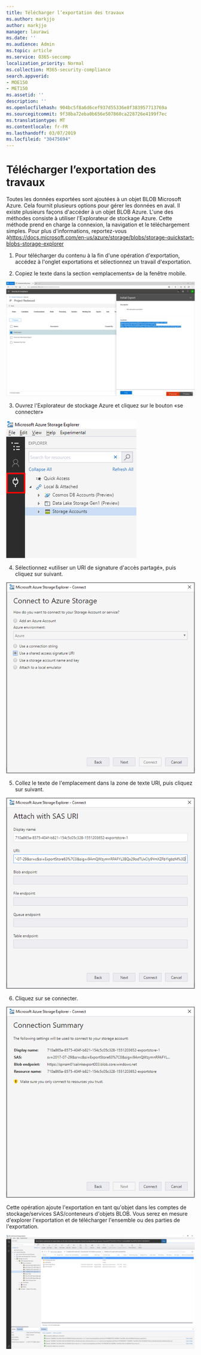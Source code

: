```yaml
---
title: Télécharger l’exportation des travaux
ms.author: markjjo
author: markjjo
manager: laurawi
ms.date: ''
ms.audience: Admin
ms.topic: article
ms.service: O365-seccomp
localization_priority: Normal
ms.collection: M365-security-compliance
search.appverid:
- MOE150
- MET150
ms.assetid: ''
description: ''
ms.openlocfilehash: 904bc5f8a6d6cef937d55336e8f383957713769a
ms.sourcegitcommit: 9f38ba72eba0b656e507860ca228726e4199f7ec
ms.translationtype: MT
ms.contentlocale: fr-FR
ms.lasthandoff: 03/07/2019
ms.locfileid: "30475694"
---
```

# <a name="download-export-jobs"></a>Télécharger l’exportation des travaux

Toutes les données exportées sont ajoutées à un objet BLOB Microsoft Azure. Cela fournit plusieurs options pour gérer les données en aval. Il existe plusieurs façons d'accéder à un objet BLOB Azure. L'une des méthodes consiste à utiliser l'Explorateur de stockage Azure. Cette méthode prend en charge la connexion, la navigation et le téléchargement simples. Pour plus d'informations, reportez-vous à<https://docs.microsoft.com/en-us/azure/storage/blobs/storage-quickstart-blobs-storage-explorer>

1.  Pour télécharger du contenu à la fin d'une opération d'exportation, accédez à l'onglet exportations et sélectionnez un travail d'exportation.

2.  Copiez le texte dans la section «emplacements» de la fenêtre mobile.

![](../media/eDiscoExportJob.png)

3.  Ouvrez l'Explorateur de stockage Azure et cliquez sur le bouton «se connecter»

![](../media/AzureStorageConnect.png)

4.  Sélectionnez «utiliser un URI de signature d'accès partagé», puis cliquez sur suivant.

![](../media/AzureStorageConnect2.png)

5.  Collez le texte de l'emplacement dans la zone de texte URI, puis cliquez sur suivant.

![](../media/AzureStorageConnect3.png)

6.  Cliquez sur se connecter.

![](../media/AzureStorageConnect4.png)

Cette opération ajoute l'exportation en tant qu'objet dans les comptes de stockage/services SAS/conteneurs d'objets BLOB. Vous serez en mesure d'explorer l'exportation et de télécharger l'ensemble ou des parties de l'exportation.

![](../media/AzureStorageConnect5.png)